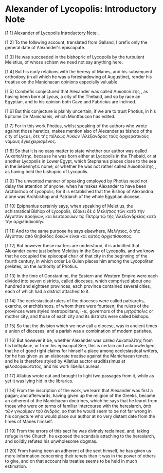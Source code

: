 # Alexander of Lycopolis: Introductory Note

[1:1] Alexander of Lycopolis Introductory Note:.

[1:2] To the following account, translated from Galland, I prefix only the general date of Alexander's episcopate.

[1:3] He was succeeded in the bishopric of Lycopolis by the turbulent Meletius, of whose schism we need not say anything here.

[1:4] But his early relations with the heresy of Manes, and his subsequent orthodoxy (in all which he was a foreshadowing of Augustine), render his treatise on the Manichaean opinions especially valuable.

[1:5] Combefis conjectured that Alexander was called Λυκοπολίτης , as having been born at Lycus, a city of the Thebaid, and so by race an Egyptian, and to his opinion both Cave and Fabricius are inclined.

[1:6] But this conjecture is plainly uncertain, if we are to trust Photius, in his Epitome De Manichaeis, which Montfaucon has edited.

[1:7] For in this work Photius, whilst speaking of the authors who wrote against those heretics, makes mention also of Alexander as bishop of the city of Lycus, ὅτε τῆς πόλεως Λύκων ᾽Αλέξανδρος τοὺς ἀρχιερατικοὺς νόμους ἐγκεχειρισμένος.

[1:8] So that it is no easy matter to state whether our author was called Λυκοπολίτης, because he was born either at Lycopolis in the Thebaid, or at another Lycopolis in Lower Egypt, which Stephanus places close to the sea in the Sebennytic nome, or whether he was not rather called Λυκοπολίτης , as having held the bishopric of Lycopolis.

[1:9] The unwonted manner of speaking employed by Photius need not delay the attention of anyone, when he makes Alexander to have been Archbishop of Lycopolis; for it is established that the Bishop of Alexandria alone was Archbishop and Patriarch of the whole Egyptian diocese.

[1:10] Epiphanius certainly says, when speaking of Meletius, the schismatical Bishop of Lycopolis, ἐδόκει δὲ ὁ Μελήτιος τῶν κατὰ τήν Αἴγυπτον προήκων, καὶ δευτερεύων τῷ Πετρῳ τῷ τῆς ᾽Αλεξανδρείας κατὰ τὴν ἀρχιεπισκοπήν.

[1:11] And to the same purpose he says elsewhere, Μελήτιος, ὁ τῆς Αἰγύπτου ἀπὸ Θηβαΐδος δοκῶν εἶναι καὶ αὐτὸς ἀρχιεπίσκοπος.

[1:12] But however these matters are understood, it is admitted that Alexander came just before Meletius in the See of Lycopolis, and we know that he occupied the episcopal chair of that city in the beginning of the fourth century, in which order Le Quien places him among the Lycopolitan prelates, on the authority of Photius.

[1:13] In the time of Constantine, the Eastern and Western Empire were each divided into seven districts, called dioceses, which comprised about one hundred and eighteen provinces; each province contained several cities, each of which had a district attached to it.

[1:14] The ecclesiastical rulers of the dioceses were called patriarchs, exarchs, or archbishops, of whom there were fourteen; the rulers of the provinces were styled metropolitans, i-e:, governors of the μητρόπολις or mother city, and those of each city and its districts were called bishops.

[1:15] So that the division which we now call a diocese, was in ancient times a union of dioceses, and a parish was a combination of modern parishes.

[1:16] But however it be, whether Alexander was called Λυκοπολίτης from his birthplace, or from his episcopal See, this is certain and acknowledged, that he of good right claims for himself a place among ecclesiastical writers, for he has given us an elaborate treatise against the Manichaean tenets; and he is therefore styled by Allatius auctor eruditissimus et φιλοσοφικώτατος, and his work libellus aureus.

[1:17] Allatius wrote out and brought to light two passages from it, while as yet it was lying hid in the libraries.

[1:18] From the inscription of the work, we learn that Alexander was first a pagan; and afterwards, having given up the religion of the Greeks, became an adherent of the Manichaean doctrines, which he says that he learnt from those who were on terms of familiar intercourse with the heresiarch, ἀπὸ τῶν γνωρίμων τοῦ ἀνδρός; so that he would seem to be not far wrong in his conjecture who would place our author at no very distant date from the times of Manes himself.

[1:19] From the errors of this sect he was divinely reclaimed, and, taking refuge in the Church, he exposed the scandals attaching to the heresiarch, and solidly refuted his unwholesome dogmas.

[1:20] From having been an adherent of the sect himself, he has given us more information concerning their tenets than it was in the power of others to give, and on that account his treatise seems to be held in much estimation.

